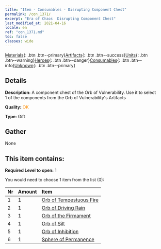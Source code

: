 ```yaml
---
title: "Item - Consumables - Disrupting Component Chest"
permalink: /con_1371/
excerpt: "Era of Chaos  Disrupting Component Chest"
last_modified_at: 2021-04-16
locale: en
ref: "con_1371.md"
toc: false
classes: wide
---
```

 [Materials](/Items/){: .btn .btn--primary}[Artifacts](/Items/Artifacts/){: .btn .btn--success}[Units](/Items/Units/){: .btn .btn--warning}[Heroes](/Items/Heroes/){: .btn .btn--danger}[Consumables](/Items/Consumables/){: .btn .btn--info}[Unknown](/Items/Unknown/){: .btn .btn--primary}

## Details
 **Description:** A component chest of the Orb of Vulnerability. Use it to select 1 of the components from the Orb of Vulnerability's Artifacts

 **Quality:** <span style="color: #FF8C00">OK</span>

 **Type:** Gift

## Gather

  None

## This item contains:

 **Required Level to open:** 1

 You would need to choose 1 item from the list (0):

  | Nr | Amount |     Item    |
  |:---|:-------|:------------|
  | 1 | 1 | [Orb of Tempestuous Fire](/Items/art_172/) |  | 
  | 2 | 1 | [Orb of Driving Rain](/Items/art_173/) |  | 
  | 3 | 1 | [Orb of the Firmament](/Items/art_174/) |  | 
  | 4 | 1 | [Orb of Silt](/Items/art_175/) |  | 
  | 5 | 1 | [Orb of Inhibition](/Items/art_176/) |  | 
  | 6 | 1 | [Sphere of Permanence](/Items/art_177/) |  | 
